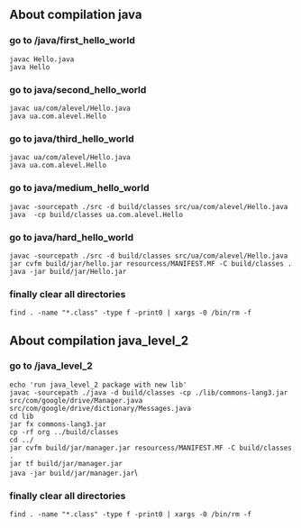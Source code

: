 ## About compilation java ##
### go to /java/first_hello_world ###
`javac Hello.java`\
`java Hello`
### go to java/second_hello_world ###
`javac ua/com/alevel/Hello.java`\
`java ua.com.alevel.Hello`
### go to java/third_hello_world ###
`javac ua/com/alevel/Hello.java`\
`java ua.com.alevel.Hello`
### go to java/medium_hello_world ###
`javac -sourcepath ./src -d build/classes src/ua/com/alevel/Hello.java`\
`java  -cp build/classes ua.com.alevel.Hello`
### go to java/hard_hello_world ###
`javac -sourcepath ./src -d build/classes src/ua/com/alevel/Hello.java`\
`jar cvfm build/jar/hello.jar resourcess/MANIFEST.MF -C build/classes .`\
`java -jar build/jar/Hello.jar`
### finally clear all directories ###
`find . -name "*.class" -type f -print0 | xargs -0 /bin/rm -f`

## About compilation java_level_2  ##
### go to /java_level_2 ###
`echo 'run java_level_2 package with new lib'`\
`javac -sourcepath ./java -d build/classes -cp ./lib/commons-lang3.jar src/com/google/drive/Manager.java src/com/google/drive/dictionary/Messages.java`\
`cd lib`\
`jar fx commons-lang3.jar`\
`cp -rf org ../build/classes`\
`cd ../`\
`jar cvfm build/jar/manager.jar resourcess/MANIFEST.MF -C build/classes .`\
`jar tf build/jar/manager.jar`\
`java -jar build/jar/manager.jar`\
### finally clear all directories ###
`find . -name "*.class" -type f -print0 | xargs -0 /bin/rm -f`